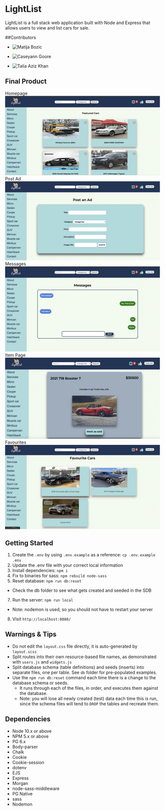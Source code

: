 LightList
=========
LightList is a full stack web application built with Node and Express that allows users to view and list cars for sale.

##Contributors

- ![Matija Bozic](https://github.com/Shinden88)

- ![Caseyann Goore](https://github.com/gloryandgoore)

- ![Talia Aziz Khan](https://github.com/TaliaAzizKhan)

## Final Product
Homepage
![Homepage](https://github.com/gloryandgoore/LightList/blob/master/docs/LightList%20-%20Homepage.png)
Post Ad
![Post Ad](https://github.com/gloryandgoore/LightList/blob/master/docs/LightList%20-%20Post%20Ad.png)
Messages
![Messages](https://github.com/gloryandgoore/LightList/blob/master/docs/LightList%20-%20Messages.png)
Item Page
![Item Page](https://github.com/gloryandgoore/LightList/blob/master/docs/LightList%20-%20Item%20page.png)
Favourites
![Favourites](https://github.com/gloryandgoore/LightList/blob/master/docs/LightList%20-%20Favourites.png)

## Getting Started

1. Create the `.env` by using `.env.example` as a reference: `cp .env.example .env`
2. Update the .env file with your correct local information 
3. Install dependencies: `npm i`
4. Fix to binaries for sass: `npm rebuild node-sass`
5. Reset database: `npm run db:reset`
  - Check the db folder to see what gets created and seeded in the SDB
7. Run the server: `npm run local`
  - Note: nodemon is used, so you should not have to restart your server
8. Visit `http://localhost:8080/`

## Warnings & Tips

- Do not edit the `layout.css` file directly, it is auto-generated by `layout.scss`
- Split routes into their own resource-based file names, as demonstrated with `users.js` and `widgets.js`
- Split database schema (table definitions) and seeds (inserts) into separate files, one per table. See `db` folder for pre-populated examples. 
- Use the `npm run db:reset` command each time there is a change to the database schema or seeds. 
  - It runs through each of the files, in order, and executes them against the database. 
  - Note: you will lose all newly created (test) data each time this is run, since the schema files will tend to `DROP` the tables and recreate them.

## Dependencies

- Node 10.x or above
- NPM 5.x or above
- PG 6.x
- Body-parser
- Chalk
- Cookie
- Cookie-session
- dotenv
- EJS
- Express
- Morgan
- node-sass-middleware
- PG Native
- sass
- Nodemon
